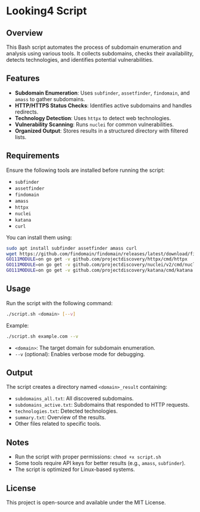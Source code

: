 # Looking4 Script

## Overview
This Bash script automates the process of subdomain enumeration and analysis using various tools. It collects subdomains, checks their availability, detects technologies, and identifies potential vulnerabilities.

## Features
- **Subdomain Enumeration**: Uses `subfinder`, `assetfinder`, `findomain`, and `amass` to gather subdomains.
- **HTTP/HTTPS Status Checks**: Identifies active subdomains and handles redirects.
- **Technology Detection**: Uses `httpx` to detect web technologies.
- **Vulnerability Scanning**: Runs `nuclei` for common vulnerabilities.
- **Organized Output**: Stores results in a structured directory with filtered lists.

## Requirements
Ensure the following tools are installed before running the script:

- `subfinder`
- `assetfinder`
- `findomain`
- `amass`
- `httpx`
- `nuclei`
- `katana`
- `curl`

You can install them using:
```bash
sudo apt install subfinder assetfinder amass curl
wget https://github.com/findomain/findomain/releases/latest/download/findomain-linux && chmod +x findomain-linux && sudo mv findomain-linux /usr/local/bin/findomain
GO111MODULE=on go get -v github.com/projectdiscovery/httpx/cmd/httpx
GO111MODULE=on go get -v github.com/projectdiscovery/nuclei/v2/cmd/nuclei
GO111MODULE=on go get -v github.com/projectdiscovery/katana/cmd/katana
```

## Usage
Run the script with the following command:
```bash
./script.sh <domain> [--v]
```
Example:
```bash
./script.sh example.com --v
```
- `<domain>`: The target domain for subdomain enumeration.
- `--v` (optional): Enables verbose mode for debugging.

## Output
The script creates a directory named `<domain>_result` containing:
- `subdomains_all.txt`: All discovered subdomains.
- `subdomains_active.txt`: Subdomains that responded to HTTP requests.
- `technologies.txt`: Detected technologies.
- `summary.txt`: Overview of the results.
- Other files related to specific tools.

## Notes
- Run the script with proper permissions: `chmod +x script.sh`
- Some tools require API keys for better results (e.g., `amass`, `subfinder`).
- The script is optimized for Linux-based systems.

## License
This project is open-source and available under the MIT License.

